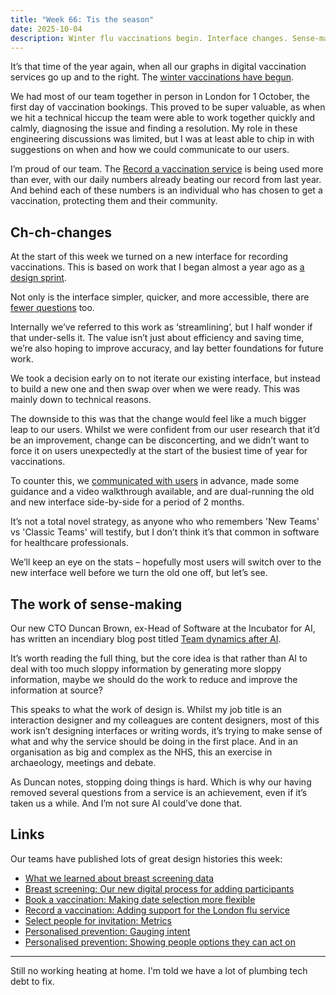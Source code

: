```yaml
---
title: "Week 66: Tis the season"
date: 2025-10-04
description: Winter flu vaccinations begin. Interface changes. Sense-making.
---
```


It’s that time of the year again, when all our graphs in digital vaccination services go up and to the right. The [winter vaccinations have begun](https://www.england.nhs.uk/2025/10/nhs-kicks-off-flu-and-covid-jabs-to-winter-proof-vulnerable/).

We had most of our team together in person in London for 1 October, the first day of vaccination bookings. This proved to be super valuable, as when we hit a technical hiccup the team were able to work together quickly and calmly, diagnosing the issue and finding a resolution. My role in these engineering discussions was limited, but I was at least able to chip in with suggestions on when and how we could communicate to our users.

I’m proud of our team. The [Record a vaccination service](https://www.ravs.england.nhs.uk/) is being used more than ever, with our daily numbers already beating our record from last year. And behind each of these numbers is an individual who has chosen to get a vaccination, protecting them and their community.

## Ch-ch-changes

At the start of this week we turned on a new interface for recording vaccinations. This is based on work that I began almost a year ago as [a design sprint](/posts/week-22-design-sprint/).

Not only is the interface simpler, quicker, and more accessible, there are [fewer questions](https://design-history.prevention-services.nhs.uk/record-a-vaccination/2025/03/asking-fewer-better-questions/) too. 

Internally we’ve referred to this work as ‘streamlining’, but I half wonder if that under-sells it. The value isn’t just about efficiency and saving time, we’re also hoping to improve accuracy, and lay better foundations for future work.

We took a decision early on to not iterate our existing interface, but instead to build a new one and then swap over when we were ready. This was mainly down to technical reasons.

The downside to this was that the change would feel like a much bigger leap to our users. Whilst we were confident from our user research that it’d be an improvement, change can be disconcerting, and we didn’t want to force it on users unexpectedly at the start of the busiest time of year for vaccinations. 

To counter this, we [communicated with users](https://design-history.prevention-services.nhs.uk/record-a-vaccination/2025/10/how-we-told-users-about-a-change-to-the-interface/) in advance, made some guidance and a video walkthrough available, and are dual-running the old and new interface side-by-side for a period of 2 months.

It’s not a total novel strategy, as anyone who who remembers 'New Teams' vs 'Classic Teams' will testify, but I don’t think it’s that common in software for healthcare professionals.

We’ll keep an eye on the stats – hopefully most users will switch over to the new interface well before we turn the old one off, but let’s see.

## The work of sense-making

Our new CTO Duncan Brown, ex-Head of Software at the Incubator for AI, has written an incendiary blog post titled [Team dynamics after AI](https://mechanicalsurvival.com/blog/team-dynamics-after-ai/).

It’s worth reading the full thing, but the core idea is that rather than AI to deal with too much sloppy information by generating more sloppy information, maybe we should do the work to reduce and improve the information at source?

This speaks to what the work of design is. Whilst my job title is an interaction designer and my colleagues are content designers, most of this work isn’t designing interfaces or writing words, it’s trying to make sense of what and why the service should be doing in the first place. And in an organisation as big and complex as the NHS, this an exercise in archaeology, meetings and debate.

As Duncan notes, stopping doing things is hard. Which is why our having removed several questions from a service is an achievement, even if it’s taken us a while. And I’m not sure AI could’ve done that.

## Links

Our teams have published lots of great design histories this week:

* [What we learned about breast screening data](https://design-history.prevention-services.nhs.uk/breast-screening-pathway/2025/09/what-we-learned-about-breast-screening-data/)
* [Breast screening: Our new digital process for adding participants](https://design-history.prevention-services.nhs.uk/select/2025/09/our-new-digital-process-for-adding-participants/)
* [Book a vaccination: Making date selection more flexible](https://design-history.prevention-services.nhs.uk/book-a-vaccination/2025/10/improving-date-selection/)
* [Record a vaccination: Adding support for the London flu service](https://design-history.prevention-services.nhs.uk/record-a-vaccination/2025/09/london-flu/)
* [Select people for invitation: Metrics](https://design-history.prevention-services.nhs.uk/select-people-for-invitation/2025/09/metrics/)
* [Personalised prevention: Gauging intent](https://design-history.prevention-services.nhs.uk/personalised-prevention-platform/2025/10/gauging-intent/)
* [Personalised prevention: Showing people options they can act on](https://design-history.prevention-services.nhs.uk/personalised-prevention-platform/2025/10/presenting-opportunities-to-take-action/)

---

Still no working heating at home. I'm told we have a lot of plumbing tech debt to fix. 
